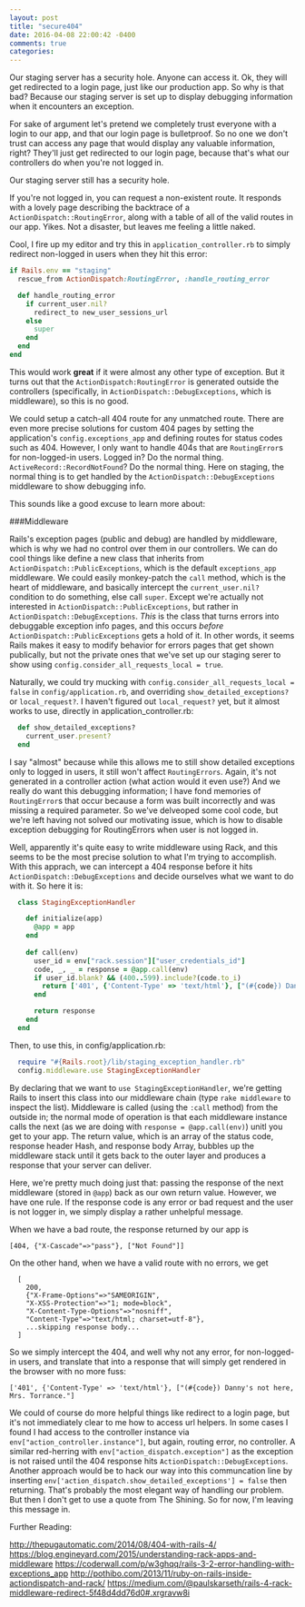 ```yaml
---
layout: post
title: "secure404"
date: 2016-04-08 22:00:42 -0400
comments: true
categories: 
---
```


Our staging server has a security hole. Anyone can access it. Ok, they will get redirected to a login page, just like our production app. So why is that bad? Because our staging server is set up to display debugging information when it encounters an exception.

For sake of argument let's pretend we completely trust everyone with a login to our app, and that our login page is bulletproof. So no one we don't trust can access any page that would display any valuable information, right? They'll just get redirected to our login page, because that's what our controllers do when you're not logged in.

Our staging server still has a security hole.

If you're not logged in, you can request a non-existent route. It responds with a lovely page describing the backtrace of a `ActionDispatch::RoutingError`, along with a table of all of the valid routes in our app. Yikes. Not a disaster, but leaves me feeling a little naked.

Cool, I fire up my editor and try this in `application_controller.rb` to simply redirect non-logged in users when they hit this error:

```ruby
if Rails.env == "staging"
  rescue_from ActionDispatch:RoutingError, :handle_routing_error

  def handle_routing_error
    if current_user.nil?
      redirect_to new_user_sessions_url
    else
      super
    end
  end
end
```

This would work **great** if it were almost any other type of exception. But it turns out that the `ActionDispatch:RoutingError` is generated outside the controllers (specifically, in `ActionDispatch::DebugExceptions`, which is middleware), so this is no good.

We could setup a catch-all 404 route for any unmatched route. There are even more precise solutions for custom 404 pages by setting the application's `config.exceptions_app` and defining routes for status codes such as 404. However, I only want to handle 404s that are `RoutingError`s for non-logged-in users. Logged in? Do the normal thing. `ActiveRecord::RecordNotFound`? Do the normal thing. Here on staging, the normal thing is to get handled by the `ActionDispatch::DebugExceptions` middleware to show debugging info.

This sounds like a good excuse to learn more about:

###Middleware

Rails's exception pages (public and debug) are handled by middleware, which is why we had no control over them in our controllers. We can do cool things like define a new class that inherits from `ActionDispatch::PublicExceptions`, which is the default `exceptions_app` middleware. We could easily monkey-patch the `call` method, which is the heart of middleware, and basically intercept the `current_user.nil?` condition to do something, else call `super`. Except we're actually not interested in `ActionDispatch::PublicExceptions`, but rather in  `ActionDispatch::DebugExceptions`. _This_ is the class that turns errors into debuggable exception info pages, and this occurs _before_ `ActionDispatch::PublicExceptions` gets a hold of it. In other words, it seems Rails makes it easy to modify behavior for errors pages that get shown publically, but not the private ones that we've set up our staging serer to show using `config.consider_all_requests_local = true`.

Naturally, we could try mucking with `config.consider_all_requests_local = false` in `config/application.rb`, and overriding `show_detailed_exceptions?` or `local_request?`. I haven't figured out `local_request?` yet, but it almost works to use, directly in application_controller.rb:

```ruby
  def show_detailed_exceptions?
    current_user.present?
  end
```

I say "almost" because while this allows me to still show detailed exceptions only to logged in users, it still won't affect `RoutingErrors`. Again, it's not generated in a controller action (what action would it even use?) And we really do want this debugging information; I have fond memories of `RoutingError`s that occur because a form was built incorrectly and was missing a required parameter. So we've delveoped some cool code, but we're left having not solved our motivating issue, which is how to disable exception debugging for RoutingErrors when user is not logged in.

Well, apparently it's quite easy to write middleware using Rack, and this seems to be the most precise solution to what I'm trying to accomplish. With this apprach, we can intercept a 404 response before it hits `ActionDispatch::DebugExceptions` and decide ourselves what we want to do with it. So here it is:

<a name="tl-dr"></a>

```ruby
  class StagingExceptionHandler

    def initialize(app)
      @app = app
    end
    
    def call(env)
      user_id = env["rack.session"]["user_credentials_id"]
      code, _, _ = response = @app.call(env)
      if user_id.blank? && (400..599).include?(code.to_i)
        return ['401', {'Content-Type' => 'text/html'}, ["(#{code}) Danny's not here, Mrs. Torrance."]]  
      end

      return response
    end
  end
```


Then, to use this, in config/application.rb:

```ruby
  require "#{Rails.root}/lib/staging_exception_handler.rb"
  config.middleware.use StagingExceptionHandler
```

By declaring that we want to `use StagingExceptionHandler`, we're getting Rails to insert this class into our middleware chain (type `rake middleware` to inspect the list). Middleware is called (using the `:call` method) from the outside in; the normal mode of operation is that each middleware instance calls the next (as we are doing with `response = @app.call(env)`) unitl you get to your app. The return value, which is an array of the status code, response header Hash, and response body Array, bubbles up the middleware stack until it gets back to the outer layer and produces a response that your server can deliver.

Here, we're pretty much doing just that: passing the response of the next middleware (stored in `@app`) back as our own return value. However, we have one rule. If the response code is any error or bad request and the user is not logger in, we simply display a rather unhelpful message.

When we have a bad route, the response returned by our app is

`[404, {"X-Cascade"=>"pass"}, ["Not Found"]]`

On the other hand, when we have a valid route with no errors, we get

```
  [
    200,
    {"X-Frame-Options"=>"SAMEORIGIN",
    "X-XSS-Protection"=>"1; mode=block",
    "X-Content-Type-Options"=>"nosniff",
    "Content-Type"=>"text/html; charset=utf-8"},
    ...skipping response body...
  ]
```

So we simply intercept the 404, and well why not any error, for non-logged-in users, and translate that into a response that will simply get rendered in the browser with no more fuss:

`['401', {'Content-Type' => 'text/html'}, ["(#{code}) Danny's not here, Mrs. Torrance."]`

We could of course do more helpful things like redirect to a login page, but it's not immediately clear to me how to access url helpers. In some cases I found I had access to the controller instance via `env["action_controller.instance"]`, but again, routing error, no controller. A similar red-herring with `env["action_dispatch.exception"]` as the exception is not raised until the 404 response hits `ActionDispatch::DebugExceptions`. Another approach would be to hack our way into this communcation line by inserting `env['action_dispatch.show_detailed_exceptions'] = false` then returning. That's probably the most elegant way of handling our problem. But then I don't get to use a quote from The Shining. So for now, I'm leaving this message in.


Further Reading:

http://thepugautomatic.com/2014/08/404-with-rails-4/
https://blog.engineyard.com/2015/understanding-rack-apps-and-middleware
https://coderwall.com/p/w3ghqq/rails-3-2-error-handling-with-exceptions_app
http://pothibo.com/2013/11/ruby-on-rails-inside-actiondispatch-and-rack/
https://medium.com/@paulskarseth/rails-4-rack-middleware-redirect-5f48d4dd76d0#.xrgravw8i
